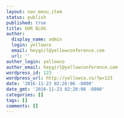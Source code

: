 ```yaml
---
layout: nav_menu_item
status: publish
published: true
title: OUR BLOG
author:
  display_name: admin
  login: yellowco
  email: heygirl@yellowconference.com
  url: ''
author_login: yellowco
author_email: heygirl@yellowconference.com
wordpress_id: 123
wordpress_url: http://yellowco.co/?p=123
date: '2016-11-23 02:26:06 -0800'
date_gmt: '2016-11-23 02:26:06 -0800'
categories: []
tags: []
comments: []
---
```


